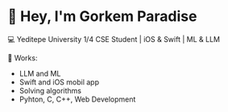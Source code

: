 # 👋 Hey, I'm Gorkem Paradise

💻 Yeditepe University 1/4 CSE Student | iOS & Swift | ML & LLM   

🌱 Works:
- LLM and ML 
- Swift and iOS mobil app
- Solving algorithms
- Pyhton, C, C++, Web Development
